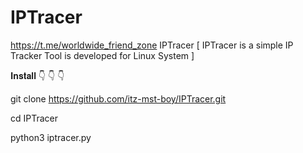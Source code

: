 # IPTracer
https://t.me/worldwide_friend_zone
IPTracer
[ IPTracer is a simple IP Tracker Tool is developed for Linux System ]

𝐈𝐧𝐬𝐭𝐚𝐥𝐥 👇 👇 👇

git clone https://github.com/itz-mst-boy/IPTracer.git 

cd IPTracer

python3 iptracer.py
